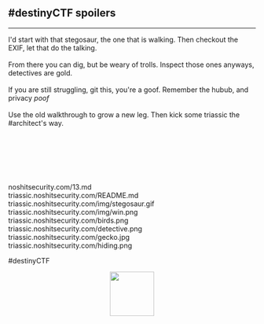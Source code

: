 <br /><br />
<br /><br />

## #destinyCTF spoilers
<hr />

I'd start with that stegosaur, the one that is walking. Then checkout the EXIF, let that do the talking.<br /><br />
From there you can dig, but be weary of trolls. Inspect those ones anyways, detectives are gold.<br /><br />
If you are still struggling, git this, you're a goof. Remember the hubub, and privacy *poof*<br /><br />
Use the old walkthrough to grow a new leg. Then kick some triassic the #architect's way.<br /><br />

<br /><br />
<br /><br />

noshitsecurity.com/13.md<br />
triassic.noshitsecurity.com/README.md<br />
triassic.noshitsecurity.com/img/stegosaur.gif<br />
triassic.noshitsecurity.com/img/win.png<br />
triassic.noshitsecurity.com/birds.png<br />
triassic.noshitsecurity.com/detective.png<br />
triassic.noshitsecurity.com/gecko.jpg<br />
triassic.noshitsecurity.com/hiding.png<br />

#destinyCTF

<p align="center">
  <img width="90" src="https://www.noshitsecurity.com/img/wasp.png">
</p>
